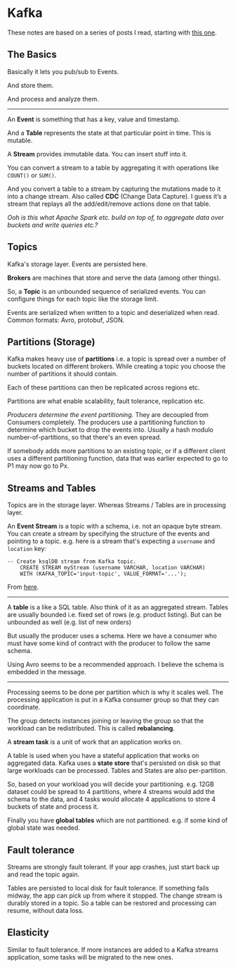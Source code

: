 # Kafka 

These notes are based on a series of posts I read, starting with [this
one](https://www.confluent.io/blog/kafka-streams-tables-part-1-event-streaming/).

## The Basics

Basically it lets you pub/sub to Events.

And store them.

And process and analyze them.

---

An **Event** is something that has a key, value and timestamp.

And a **Table** represents the state at that particular point in time. This is
mutable. 

A **Stream** provides immutable data. You can insert stuff into it. 

You can convert a stream to a table by aggregating it with operations like
`COUNT()` or `SUM()`.

And you convert a table to a stream by capturing the mutations made to it into
a change stream. Also called **CDC** (Change Data Capture). I guess it’s a
stream that replays all the add/edit/remove actions done on that table.

*Ooh is this what Apache Spark etc. build on top of, to aggregate data over
buckets and write queries etc.?*

## Topics

Kafka's storage layer. Events are persisted here.

**Brokers** are machines that store and serve the data (among other things).

So, a **Topic** is an unbounded sequence of serialized events. You can
configure things for each topic like the storage limit.

Events are serialized when written to a topic and deserialized when read.
Common formats: Avro, protobuf, JSON.

## Partitions (Storage)

Kafka makes heavy use of **partitions** i.e. a topic is spread over a number of
buckets located on different brokers. While creating a topic you choose the
number of partitions it should contain.

Each of these partitions can then be replicated across regions etc.

Partitions are what enable scalability, fault tolerance, replication etc.

*Producers determine the event partitioning.* They are decoupled from Consumers
completely. The producers use a partitioning function to determine which bucket
to drop the events into. Usually a hash modulo number-of-partitions, so that
there's an even spread.

If somebody adds more partitions to an existing topic, or if a different client
uses a different partitioning function, data that was earlier expected to go to
P1 may now go to Px.

## Streams and Tables

Topics are in the storage layer. Whereas Streams / Tables are in processing
layer.


An **Event Stream** is a topic with a schema, i.e. not an opaque byte stream.
You can create a stream by specifying the structure of the events and pointing
to a topic. e.g. here is a stream that's expecting a `username` and `location`
key:

```
-- Create ksqlDB stream from Kafka topic.	
	CREATE STREAM myStream (username VARCHAR, location VARCHAR)
	WITH (KAFKA_TOPIC='input-topic', VALUE_FORMAT='...');
```

From [here](https://www.confluent.io/blog/kafka-streams-tables-part-3-event-processing-fundamentals/).

---

A **table** is a like a SQL table. Also think of it as an aggregated stream.
Tables are usually bounded i.e. fixed set of rows (e.g. product listing). But
can be unbounded as well (e.g. list of new orders)

But usually the producer uses a schema. Here we have a consumer who must have
some kind of contract with the producer to follow the same schema.

Using Avro seems to be a recommended approach. I believe the schema is embedded
in the message.

---

Processing seems to be done per partition which is why it scales well. The
processing application is put in a Kafka consumer group so that they can
coordinate.

The group detects instances joining or leaving the group so that the workload
can be redistributed. This is called **rebalancing**.

A **stream task** is a unit of work that an application works on.

A table is used when you have a stateful application that works on aggregated
data. Kafka uses a **state store** that's persisted on disk so that large
workloads can be processed. Tables and States are also per-partition.

So, based on your workload you will decide your partitioning. e.g. 12GB dataset
could be spread to 4  partitions, where 4 streams would add the schema to the
data, and 4 tasks would allocate 4 applications to store 4 buckets of state and
process it.


Finally you have **global tables** which are not partitioned. e.g. if some kind
of global state was needed. 


## Fault tolerance

Streams are strongly fault tolerant. If your app crashes, just start back up
and read the topic again.

Tables are persisted to local disk for fault tolerance. If something fails
midway, the app can pick up from where it stopped. The change stream is durably
stored in a topic. So a table can be restored and processing can resume,
without data loss.

## Elasticity

Similar to fault tolerance. If more instances are added to a Kafka streams
application, some tasks will be migrated to the new ones.

